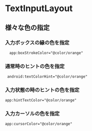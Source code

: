 # TextInputLayout

## 様々な色の指定

### 入力ボックスの縁の色を指定

```xml
  app:boxStrokeColor="@color/orange"
```

### 通常時のヒントの色を指定

```xml
 android:textColorHint="@color/orange"
```

### 入力状態の時のヒントの色を指定

```xml
app:hintTextColor="@color/orange"
```

### 入力カーソルの色を指定

```xml
app:cursorColor="@color/orange"
```

